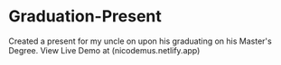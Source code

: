 # Graduation-Present
Created a present for my uncle on upon his graduating on his Master's Degree.
View Live Demo at (nicodemus.netlify.app)
